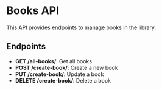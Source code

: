 # Books API

This API provides endpoints to manage books in the library.

## Endpoints

- **GET /all-books/**: Get all books
- **POST /create-book/**: Create a new book
- **PUT /create-book/**: Update a book
- **DELETE /create-book/**: Delete a book
